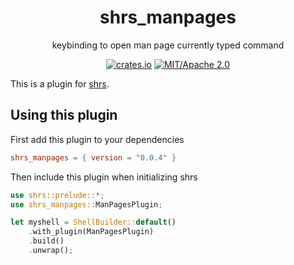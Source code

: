 
<div align="center">

# shrs_manpages

keybinding to open man page currently typed command

[![crates.io](https://img.shields.io/crates/v/shrs_manpages.svg)](https://crates.io/crates/shrs_manpages)
[![MIT/Apache 2.0](https://img.shields.io/badge/license-MIT%2FApache-blue.svg)](#)

</div>

This is a plugin for [shrs](https://github.com/MrPicklePinosaur/shrs).

## Using this plugin

First add this plugin to your dependencies
```toml
shrs_manpages = { version = "0.0.4" }
```

Then include this plugin when initializing shrs
```rust
use shrs::prelude::*;
use shrs_manpages::ManPagesPlugin;

let myshell = ShellBuilder::default()
    .with_plugin(ManPagesPlugin)
    .build()
    .unwrap();

```
